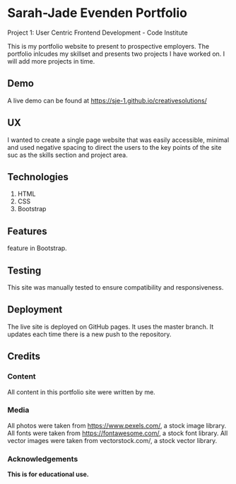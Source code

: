 # Sarah-Jade Evenden Portfolio
 Project 1: User Centric Frontend Development - Code Institute 

This is my portfolio website to present to prospective employers. The portfolio inlcudes my skillset and presents two projects I have worked on. I will add more projects in time.


## Demo
A live demo can be found at https://sje-1.github.io/creativesolutions/


## UX
I wanted to create a single page website that was easily accessible, minimal and used negative spacing to direct the users to the key points of the site suc as the skills section and project area. 


## Technologies
1. HTML
2. CSS
3. Bootstrap


## Features
feature in Bootstrap.


## Testing
This site was manually tested to ensure compatibility and responsiveness.


## Deployment 
The live site is deployed on GitHub pages. It uses the master branch. It updates each time there is a new push to the repository.

## Credits

### Content
All content in this portfolio site were written by me.

### Media 
All photos were taken from https://www.pexels.com/, a stock image library.
All fonts were taken from https://fontawesome.com/, a stock font library. 
All vector images were taken from vectorstock.com/, a stock vector library.

### Acknowledgements


**This is for educational use.** 
